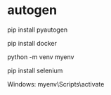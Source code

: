 # autogen

pip install pyautogen

pip install docker


python -m venv myenv

pip install selenium

Windows: myenv\Scripts\activate
